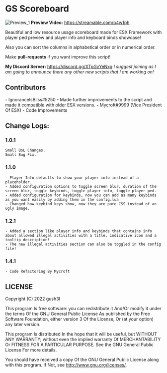 # **GS Scoreboard**

![Preview_1](https://cdn.discordapp.com/attachments/1003717873165930606/1013517177011314728/unknown.png)
**Preview Video:** <https://streamable.com/o4w1ph>

Beautiful and low resource usage scoreboard made for ESX Framework with player ped preview and player info and keyboard binds showcase!

Also you can sort the columns in alphabetical order or in numerical order.

Make **pull-requests** if you want improve this script!

**My Discord Server:** <https://discord.gg/XTpGvYeNxg>
*I suggest joining as I am going to announce there any other new scripts that I am working on!*

## **Contributors**

**-** IgnoranceIsBliss#5250 - Made further improvements to the script and made it compatible with older ESX versions.
**-** Mycroft#9999 (Vice President Of ESX) - Code Improvements

## **Change Logs:**

### **1.0.1**

    Small QoL Changes.
    Small Bug Fix.

### **1.1.0**

    - Player Info defaults to show your player info instead of a placeholder.
    - Added configuration options to toggle screen blur, duration of the screen blur, toggle keybinds, toggle player info, toggle player ped.
    - Added configuration for keybinds, now you can add as many keybinds as you want easily by adding them in the config.lua
    - Changed how keybind keys show, now they are pure CSS instead of an ugly image.

### **1.2.1**

    - Added a section like player info and keybinds that contains info about allowed illegal activities with a title, indicative icon and a tooltip description!
    - The new illegal activities section can also be toggled in the config file!

### **1.4.1**

    - Code Refactoring By Mycroft

## **LICENSE**

Copyright (C) 2022 gush3l

This program Is free software: you can redistribute it And/Or modify it under the terms Of the GNU General Public License As published by the Free Software Foundation, either version 3 Of the License, Or (at your option) any later version.

This program Is distributed In the hope that it will be useful, but WITHOUT ANY WARRANTY; without even the implied warranty Of MERCHANTABILITY Or FITNESS FOR A PARTICULAR PURPOSE. See the GNU General Public License For more details.

You should have received a copy Of the GNU General Public License along with this program. If Not, see <http://www.gnu.org/licenses/>.
